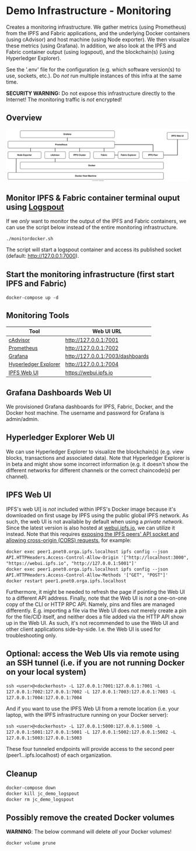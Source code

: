# Demo Infrastructure - Monitoring
Creates a monitoring infrastructure. We gather metrics (using Prometheus) from the IPFS and Fabric applications, and the underlying Docker containers (using cAdvisor) and host machine (using Node exporter). We then visualize these metrics (using Grafana). In addition, we also look at the IPFS and Fabric container output (using logspout), and the blockchain(s) (using Hyperledger Explorer).

See the '.env' file for the configuration (e.g. which software version(s) to use, sockets, etc.). Do *not* run multiple instances of this infra at the same time.

**SECURITY WARNING:** Do not expose this infrastructure directly to the Internet! The monitoring traffic is *not* encrypted!

## Overview
![Infrastructure overview](monitoring_infra.svg)

## Monitor IPFS & Fabric container terminal ouput using [Logspout](https://github.com/gliderlabs/logspout)
If we *only* want to monitor the output of the IPFS and Fabric containers, we can use the script below instead of the entire monitoring infrastructure.
```
./monitordocker.sh
```
The script will start a logspout container and access its published socket (default: <http://127.0.0.1:7000>).

## Start the monitoring infrastructure (first start IPFS and Fabric)
```
docker-compose up -d
```

## Monitoring Tools
| Tool                                                                  | Web UI URL                         |
| --------------------------------------------------------------------- | ---------------------------------- |
| [cAdvisor](https://github.com/google/cadvisor)                        | <http://127.0.0.1:7001>            |
| [Prometheus](https://prometheus.io)                                   | <http://127.0.0.1:7002>            |
| [Grafana](https://grafana.com)                                        | <http://127.0.0.1:7003/dashboards> |
| [Hyperledger Explorer](https://wiki.hyperledger.org/display/explorer) | <http://127.0.0.1:7004>            |
| [IPFS Web UI](https://github.com/ipfs/ipfs-webui)                     | <https://webui.ipfs.io>            |

## Grafana Dashboards Web UI
We provisioned Grafana dashboards for IPFS, Fabric, Docker, and the Docker host machine. The username and password for Grafana is admin/admin.

## Hyperledger Explorer Web UI
We can use Hyperledger Explorer to visualize the blockchain(s) (e.g. view blocks, transactions and associated data). Note that Hyperledger Explorer is in beta and might show some incorrect information (e.g. it doesn't show the different networks for different channels or the correct chaincode(s) per channel).

## IPFS Web UI
IPFS's web UI] is *not* included within IPFS's Docker image because it's downloaded on first usage by IPFS using the public global IPFS network. As such, the web UI is not available by default when using a *private network*. Since the latest version is also hosted at [webui.ipfs.io](https://webui.ipfs.io), we can utilize it instead. Note that this requires [exposing the IPFS peers' API socket and allowing cross-origin (CORS) requests](https://github.com/ipfs/ipfs-webui/tree/v2.13.0#configure-ipfs-api-cors-headers), for example:
```
docker exec peer1.pnet0.orga.ipfs.localhost ipfs config --json API.HTTPHeaders.Access-Control-Allow-Origin '["http://localhost:3000", "https://webui.ipfs.io", "http://127.0.0.1:5001"]'
docker exec peer1.pnet0.orga.ipfs.localhost ipfs config --json API.HTTPHeaders.Access-Control-Allow-Methods '["GET", "POST"]'
docker restart peer1.pnet0.orga.ipfs.localhost
```
Furthermore, it might be needed to refresh the page if pointing the Web UI to a different API address. Finally, note that the Web UI is *not* a one-on-one copy of the CLI or HTTP RPC API. Namely, pins and files are managed differently. E.g. importing a file via the Web UI does *not* merely create a pin for the file/CID itself, and neither does a file added via the HTTP API show up in the Web UI. As such, it's not recommended to use the Web UI and other client applications side-by-side. I.e. the Web UI is used for troubleshooting only.

## Optional: access the Web UIs via remote using an SSH tunnel (i.e. if you are not running Docker on your local system)
```
ssh <user>@<dockerhost> -L 127.0.0.1:7001:127.0.0.1:7001 -L 127.0.0.1:7002:127.0.0.1:7002 -L 127.0.0.1:7003:127.0.0.1:7003 -L 127.0.0.1:7004:127.0.0.1:7004
```
And if you want to use the IPFS Web UI from a remote location (i.e. your laptop, with the IPFS infrastructure running on your Docker server):
```
ssh <user>@<dockerhost> -L 127.0.0.1:5000:127.0.0.1:5000 -L 127.0.0.1:5001:127.0.0.1:5001 -L 127.0.0.1:5002:127.0.0.1:5002 -L 127.0.0.1:5003:127.0.0.1:5003
```
These four tunneled endpoints will provide access to the second peer (peer1.<pnet>.<org>.ipfs.localhost) of each organization.

## Cleanup
```
docker-compose down
docker kill jc_demo_logspout
docker rm jc_demo_logspout
```

## Possibly remove the created Docker volumes
**WARNING**: The below command will delete *all* your Docker volumes!
```
docker volume prune
```

